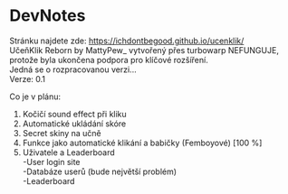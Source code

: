 # DevNotes
Stránku najdete zde: https://ichdontbegood.github.io/ucenklik/ <br>
UčeňKlik Reborn by MattyPew_ vytvořený přes turbowarp NEFUNGUJE, protože byla ukončena podpora pro klíčové rozšíření. <br>
Jedná se o rozpracovanou verzi... <br>
Verze: 0.1 <br>

Co je v plánu: <br>
1) Kočičí sound effect při kliku <br>
2) Automatické ukládání skóre <br>
3) Secret skiny na učně <br>
4) Funkce jako automatické klikání a babičky (Femboyové) [100 %] <br>
5) Uživatele a Leaderboard <br>
   -User login site <br>
   -Databáze userů (bude největší problém) <br>
   -Leaderboard <br>
